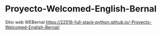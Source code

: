 #  Proyecto-Welcomed-English-Bernal
 Sitio web WEBernal
https://22516-full-stack-python.github.io/-Proyecto-Welcomed-English-Bernal/
